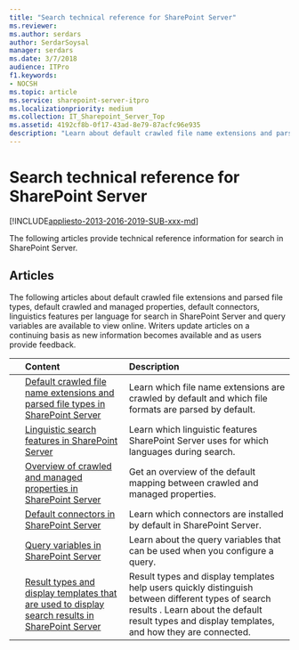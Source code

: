 ```yaml
---
title: "Search technical reference for SharePoint Server"
ms.reviewer: 
ms.author: serdars
author: SerdarSoysal
manager: serdars
ms.date: 3/7/2018
audience: ITPro
f1.keywords:
- NOCSH
ms.topic: article
ms.service: sharepoint-server-itpro
ms.localizationpriority: medium
ms.collection: IT_Sharepoint_Server_Top
ms.assetid: 4192cf8b-0f17-43ad-8e79-87acfc96e935
description: "Learn about default crawled file name extensions and parsed file types, default crawled and managed properties, default connectors and linguistics features per language for search in SharePoint Server."
---
```


# Search technical reference for SharePoint Server

[!INCLUDE[appliesto-2013-2016-2019-SUB-xxx-md](../includes/appliesto-2013-2016-2019-SUB-xxx-md.md)]
  
The following articles provide technical reference information for search in SharePoint Server.
  
## Articles

The following articles about default crawled file extensions and parsed file types, default crawled and managed properties, default connectors, linguistics features per language for search in SharePoint Server and query variables are available to view online. Writers update articles on a continuing basis as new information becomes available and as users provide feedback.
  
|&nbsp;|**Content**|**Description**|
|:-----|:-----|:-----|
||[Default crawled file name extensions and parsed file types in SharePoint Server](default-crawled-file-name-extensions-and-parsed-file-types.md) <br/> |Learn which file name extensions are crawled by default and which file formats are parsed by default.  <br/> |
||[Linguistic search features in SharePoint Server](linguistic-search-features.md) <br/> |Learn which linguistic features SharePoint Server uses for which languages during search.  <br/> |
||[Overview of crawled and managed properties in SharePoint Server](crawled-and-managed-properties-overview.md) <br/> |Get an overview of the default mapping between crawled and managed properties.  <br/> |
||[Default connectors in SharePoint Server](default-connectors.md) <br/> |Learn which connectors are installed by default in SharePoint Server.  <br/> |
||[Query variables in SharePoint Server](query-variables.md) <br/> |Learn about the query variables that can be used when you configure a query.  <br/> |
||[Result types and display templates that are used to display search results in SharePoint Server](result-types-and-display-templates-that-are-used-to-display-search-results.md) <br/> |Result types and display templates help users quickly distinguish between different types of search results . Learn about the default result types and display templates, and how they are connected.  <br/> |
   

